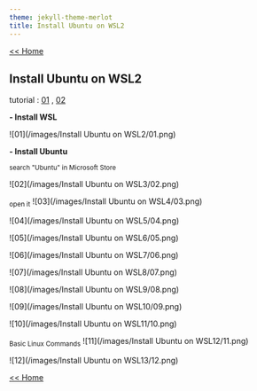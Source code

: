 ```yaml
---
theme: jekyll-theme-merlot
title: Install Ubuntu on WSL2
---
```

[<< Home](https://yaikaew.github.io/index.html)

## Install Ubuntu on WSL2

tutorial : [01](https://docs.microsoft.com/en-us/windows/wsl/tutorials/gui-apps) ,  [02](https://drive.google.com/file/d/1KjTbJc478L7zlyJME0eSXdGHQ_a2Lulv/view?usp=sharing)

**- Install WSL**

![01](/images/Install Ubuntu on WSL2/01.png)

**- Install Ubuntu**

<sub>search "Ubuntu" in Microsoft Store</sub>

![02](/images/Install Ubuntu on WSL3/02.png)

<sub>open it</sub>
![03](/images/Install Ubuntu on WSL4/03.png)

![04](/images/Install Ubuntu on WSL5/04.png)

![05](/images/Install Ubuntu on WSL6/05.png)

![06](/images/Install Ubuntu on WSL7/06.png)

![07](/images/Install Ubuntu on WSL8/07.png)

![08](/images/Install Ubuntu on WSL9/08.png)

![09](/images/Install Ubuntu on WSL10/09.png)

![10](/images/Install Ubuntu on WSL11/10.png)

<sub>Basic Linux Commands</sub>
![11](/images/Install Ubuntu on WSL12/11.png)

![12](/images/Install Ubuntu on WSL13/12.png)

[<< Home](https://yaikaew.github.io/index.html)
